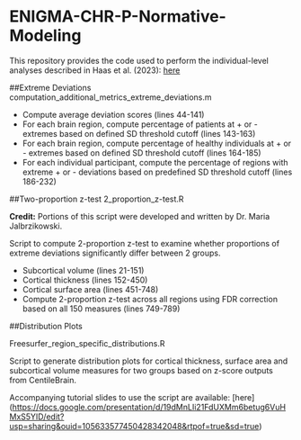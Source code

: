# ENIGMA-CHR-P-Normative-Modeling
This repository provides the code used to perform the individual-level analyses described in Haas et al. (2023): [here](https://jamanetwork.com/journals/jamapsychiatry/fullarticle/2810624)

##Extreme Deviations
computation\_additional\_metrics\_extreme\_deviations.m

* Compute average deviation scores (lines 44-141)
* For each brain region, compute percentage of patients at + or - extremes based on defined SD threshold cutoff (lines 143-163)
* For each brain region, compute percentage of healthy individuals at + or - extremes based on defined SD threshold cutoff (lines 164-185)
* For each individual participant, compute the percentage of regions with extreme + or - deviations based on predefined SD threshold cutoff (lines 186-232)

 
##Two-proportion z-test
2\_proportion\_z-test.R

__Credit:__ Portions of this script were developed and written by Dr. Maria Jalbrzikowski. 

Script to compute 2-proportion z-test to examine whether proportions of extreme deviations significantly differ between 2 groups. 

* Subcortical volume (lines 21-151)
* Cortical thickness (lines 152-450)
* Cortical surface area (lines 451-748)
* Compute 2-proportion z-test across all regions using FDR correction based on all 150 measures (lines 749-789) 



##Distribution Plots

Freesurfer\_region\_specific\_distributions.R

Script to generate distribution plots for cortical thickness, surface area and subcortical volume measures  for two groups based on z-score outputs from CentileBrain. 

Accompanying tutorial slides to use the script are available: [here]
(https://docs.google.com/presentation/d/19dMnLIi21FdUXMm6betug6VuHMxS5YID/edit?usp=sharing&ouid=105633577450428342048&rtpof=true&sd=true)


